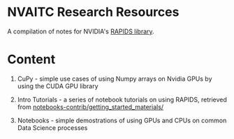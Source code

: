 # NVAITC Research Resources
A compilation of notes for NVIDIA's [RAPIDS library](https://rapids.ai/).

# Content
1. CuPy - simple use cases of using Numpy arrays on Nvidia GPUs by using the CUDA GPU library

2. Intro Tutorials - a series of notebook tutorials on using RAPIDS, retrieved from [notebooks-contrib/getting_started_materials/](https://github.com/rapidsai-community/notebooks-contrib/tree/main/getting_started_materials)

3. Notebooks - simple demostrations of using GPUs and CPUs on common Data Science processes
